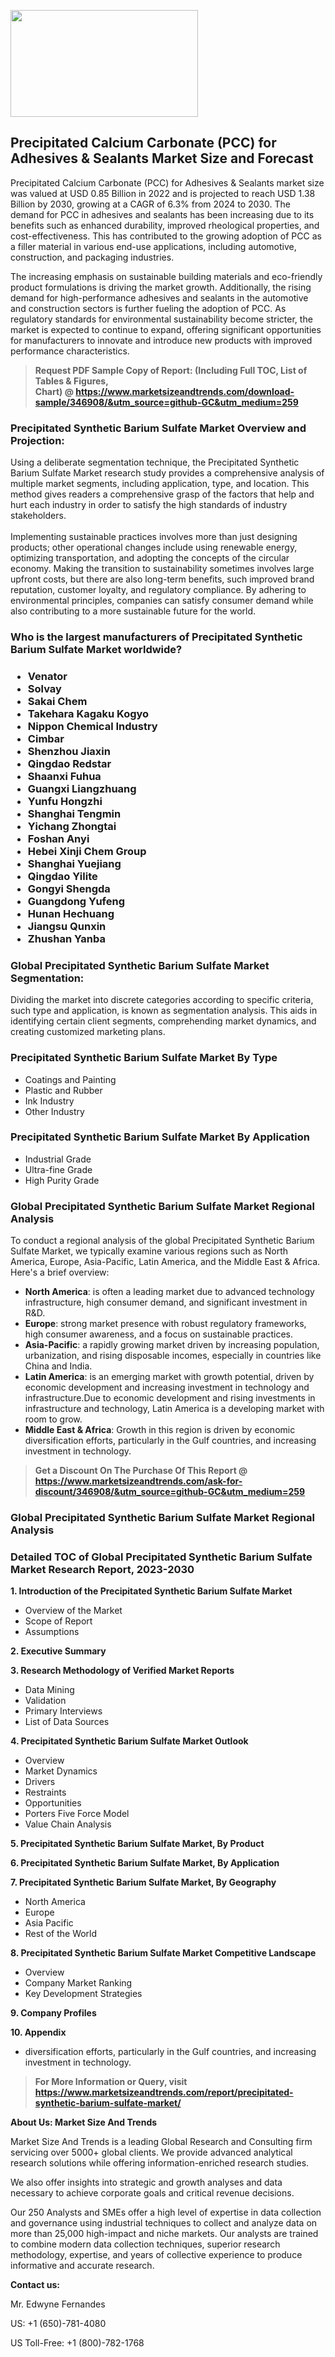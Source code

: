<p><img class="alignnone size-medium wp-image-20088" src="https://ffe5etoiles.com/wp-content/uploads/2024/12/MST1-300x171.png" alt="" width="300" height="171" /></p><h2>Precipitated Calcium Carbonate (PCC) for Adhesives & Sealants Market Size and Forecast</h2><p>Precipitated Calcium Carbonate (PCC) for Adhesives & Sealants market size was valued at USD 0.85 Billion in 2022 and is projected to reach USD 1.38 Billion by 2030, growing at a CAGR of 6.3% from 2024 to 2030. The demand for PCC in adhesives and sealants has been increasing due to its benefits such as enhanced durability, improved rheological properties, and cost-effectiveness. This has contributed to the growing adoption of PCC as a filler material in various end-use applications, including automotive, construction, and packaging industries.</p><p>The increasing emphasis on sustainable building materials and eco-friendly product formulations is driving the market growth. Additionally, the rising demand for high-performance adhesives and sealants in the automotive and construction sectors is further fueling the adoption of PCC. As regulatory standards for environmental sustainability become stricter, the market is expected to continue to expand, offering significant opportunities for manufacturers to innovate and introduce new products with improved performance characteristics.</p></p><blockquote id="" class=""><strong>Request PDF Sample Copy of Report: (Including Full TOC, List of Tables &amp; Figures, Chart)&nbsp;@&nbsp;<strong><a href="https://www.marketsizeandtrends.com/download-sample/346908/&utm_source=github-GC&utm_medium=259" target="_blank">https://www.marketsizeandtrends.com/download-sample/346908/&utm_source=github-GC&utm_medium=259</a></strong></strong></blockquote><h3 id="" class="">Precipitated Synthetic Barium Sulfate Market&nbsp;Overview and Projection:</h3><p id="" class="">Using a deliberate segmentation technique, the Precipitated Synthetic Barium Sulfate Market research study provides a comprehensive analysis of multiple market segments, including application, type, and location. This method gives readers a comprehensive grasp of the factors that help and hurt each industry in order to satisfy the high standards of industry stakeholders. <br /> <br />Implementing sustainable practices involves more than just designing products; other operational changes include using renewable energy, optimizing transportation, and adopting the concepts of the circular economy. Making the transition to sustainability sometimes involves large upfront costs, but there are also long-term benefits, such improved brand reputation, customer loyalty, and regulatory compliance. By adhering to environmental principles, companies can satisfy consumer demand while also contributing to a more sustainable future for the world.</p><h3 id="" class="">Who is the largest manufacturers of&nbsp;Precipitated Synthetic Barium Sulfate Market worldwide?</h3><h3 class=""><p><ul><li>Venator </li><li> Solvay </li><li> Sakai Chem </li><li> Takehara Kagaku Kogyo </li><li> Nippon Chemical Industry </li><li> Cimbar </li><li> Shenzhou Jiaxin </li><li> Qingdao Redstar </li><li> Shaanxi Fuhua </li><li> Guangxi Liangzhuang </li><li> Yunfu Hongzhi </li><li> Shanghai Tengmin </li><li> Yichang Zhongtai </li><li> Foshan Anyi </li><li> Hebei Xinji Chem Group </li><li> Shanghai Yuejiang </li><li> Qingdao Yilite </li><li> Gongyi Shengda </li><li> Guangdong Yufeng </li><li> Hunan Hechuang </li><li> Jiangsu Qunxin </li><li> Zhushan Yanba</li></ul></p></h3><h3 id="" class="">Global&nbsp;Precipitated Synthetic Barium Sulfate Market Segmentation:</h3><p id="" class="">Dividing the market into discrete categories according to specific criteria, such type and application, is known as segmentation analysis. This aids in identifying certain client segments, comprehending market dynamics, and creating customized marketing plans.</p><h3 id="" class="">Precipitated Synthetic Barium Sulfate Market&nbsp;By Type</h3><p><p><ul><li>Coatings and Painting</li><li> Plastic and Rubber</li><li> Ink Industry</li><li> Other Industry</p></li></ul></p></p><h3 id="" class="">Precipitated Synthetic Barium Sulfate Market&nbsp;By Application</h3><p class=""><p><ul><li>Industrial Grade</li><li> Ultra-fine Grade</li><li> High Purity Grade</li></ul></p></p><h3 id="" class="">Global Precipitated Synthetic Barium Sulfate Market Regional Analysis</h3><p id="" class="">To conduct a regional analysis of the global Precipitated Synthetic Barium Sulfate Market, we typically examine various regions such as North America, Europe, Asia-Pacific, Latin America, and the Middle East &amp; Africa. Here's a brief overview:</p><ul><li><strong>North America</strong>: is often a leading market due to advanced technology infrastructure, high consumer demand, and significant investment in R&amp;D.</li><li><strong>Europe</strong>: strong market presence with robust regulatory frameworks, high consumer awareness, and a focus on sustainable practices.</li><li><strong>Asia-Pacific</strong>: a rapidly growing market driven by increasing population, urbanization, and rising disposable incomes, especially in countries like China and India.</li><li><strong>Latin America</strong>: is an emerging market with growth potential, driven by economic development and increasing investment in technology and infrastructure.Due to economic development and rising investments in infrastructure and technology, Latin America is a developing market with room to grow.</li><li><strong>Middle East &amp; Africa</strong>: Growth in this region is driven by economic diversification efforts, particularly in the Gulf countries, and increasing investment in technology.</li></ul><blockquote id="" class=""><strong>Get a Discount On The Purchase Of This Report @ <strong><a href="https://www.marketsizeandtrends.com/ask-for-discount/346908/&utm_source=github-GC&utm_medium=259" target="_blank">https://www.marketsizeandtrends.com/ask-for-discount/346908/&utm_source=github-GC&utm_medium=259</a></strong></strong></blockquote><h3 id="" class="">Global Precipitated Synthetic Barium Sulfate Market Regional Analysis</h3><h3 id="" class="">Detailed TOC of Global Precipitated Synthetic Barium Sulfate Market Research Report, 2023-2030</h3><p id="" class=""><strong>1. Introduction of the Precipitated Synthetic Barium Sulfate Market</strong></p><ul><li>Overview of the Market</li><li>Scope of Report</li><li>Assumptions</li></ul><p id="" class=""><strong>2. Executive Summary</strong></p><p id="" class=""><strong>3. Research Methodology of Verified Market Reports</strong></p><ul><li>Data Mining</li><li>Validation</li><li>Primary Interviews</li><li>List of Data Sources</li></ul><p id="" class=""><strong>4. Precipitated Synthetic Barium Sulfate Market Outlook</strong></p><ul><li>Overview</li><li>Market Dynamics</li><li>Drivers</li><li>Restraints</li><li>Opportunities</li><li>Porters Five Force Model</li><li>Value Chain Analysis</li></ul><p id="" class=""><strong>5. Precipitated Synthetic Barium Sulfate Market, By Product</strong></p><p id="" class=""><strong>6. Precipitated Synthetic Barium Sulfate Market, By Application</strong></p><p id="" class=""><strong>7. Precipitated Synthetic Barium Sulfate Market, By Geography</strong></p><ul><li>North America</li><li>Europe</li><li>Asia Pacific</li><li>Rest of the World</li></ul><p id="" class=""><strong>8. Precipitated Synthetic Barium Sulfate Market Competitive Landscape</strong></p><ul><li>Overview</li><li>Company Market Ranking</li><li>Key Development Strategies</li></ul><p id="" class=""><strong>9. Company Profiles</strong></p><p id="" class=""><strong>10. Appendix</strong></p><ul><li>diversification efforts, particularly in the Gulf countries, and increasing investment in technology.</li></ul><blockquote id="" class=""><strong>For More Information or Query, visit <strong><strong><a href="https://www.marketsizeandtrends.com/report/precipitated-synthetic-barium-sulfate-market/" target="_blank">https://www.marketsizeandtrends.com/report/precipitated-synthetic-barium-sulfate-market/</a></strong></strong></strong></blockquote><p id="" class=""><strong>About Us: Market Size And Trends</strong></p><p id="" class="">Market Size And Trends is a leading Global Research and Consulting firm servicing over 5000+ global clients. We provide advanced analytical research solutions while offering information-enriched research studies.</p><p id="" class="">We also offer insights into strategic and growth analyses and data necessary to achieve corporate goals and critical revenue decisions.</p><p id="" class="">Our 250 Analysts and SMEs offer a high level of expertise in data collection and governance using industrial techniques to collect and analyze data on more than 25,000 high-impact and niche markets. Our analysts are trained to combine modern data collection techniques, superior research methodology, expertise, and years of collective experience to produce informative and accurate research.</p><p id="" class=""><strong>Contact us:</strong></p><p id="" class="">Mr. Edwyne Fernandes</p><p id="" class="">US: +1 (650)-781-4080</p><p id="" class="">US Toll-Free: +1 (800)-782-1768</p>
